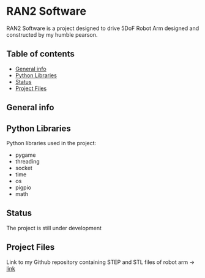 # RAN2 Software
RAN2 Software is a project designed to drive 5DoF Robot Arm designed and constructed by my humble pearson.

## Table of contents
* [General info](#General-Info)
* [Python Libraries](#Pyhon-Libraries)
* [Status](#Status)
* [Project Files](#project-files)

## General info

## Python Libraries
Python libraries used in the project:
* pygame
* threading
* socket
* time
* os
* pigpio
* math


## Status
The project is still under development


## Project Files
Link to my Github repository containing STEP and STL files of robot arm -> [link](https://github.com/VisteK528/RAN2-Files.git)